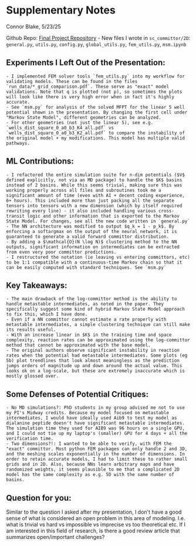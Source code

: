 # Supplementary Notes
Connor Blake, 5/23/25

Github Repo: [Final Project Repository](https://github.com/connorblake1/CHEM313/tree/master/final_project)
    - New files I wrote in `sc_committor/2D`: `general.py`, `utils.py`, `config.py`, `global_utils.py`, `fem_utils.py`, `msm.ipynb`

## Experiments I Left Out of the Presentation:
    - I implemented FEM solver tools `fem_utils.py` into my workflow for validating models. These can be found in the files `run_data/*_grid_comparison.pdf`. These serve as "exact" model validations. Note that q is plotted (not p), so sometimes the plots will look like there is very high error when in fact it's highly accurate.
    - See `msm.py` for analysis of the solved MFPT for the linear 5 well potential shown in the presentation. By changing the first cell under "Markov State Model", different geometries can be analyzed.
    - For other geometries (not just the linear 5), see e.g. `wells_dist_square_0_a0_b3_K4_all.pdf` vs `wells_dist_square_0_a0_b3_K2_all.pdf` to compare the instability of the original model + my modifications. This model has multiple valid pathways.

## ML Contributions:
    - I refactored the entire simulation suite for n-dim potentials ($V$ defined explicitly, not via an MD package) to handle the $K$ basins instead of 2 basins. While this seems trivial, making sure this was working properly across all files and subroutines took me a significant amount of time (even with AI + decent coding experience, 6+ hours). This included more than just packing all the separate tensors into tensors with a new dimension (which by itself required rewriting every line) - it also included handling various cross-transit logic and other information that is exported to the Markov State Model. For changes, see all the new code written in `general.py`
    - The NN architecture was modified to output $q_k = 1 - p_k$. By enforcing a softargmax on the output of the neural network, it is guaranteed to generate a valid forward committor distribution.
    - By adding a $\mathcal{O}(N \log N)$ clustering method to the NN outputs, significant information on intermediates can be extracted from even very poor committor predictions.
    - I restructured the notation (ie leaving vs entering committors, etc) to be 1:1 compatible with a continuous-time Markov chain so that it can be easily computed with standard techniques. See `msm.py`

## Key Takeaways:
    - The main drawback of the log-committor method is the ability to handle metastable intermediates, as noted in the paper. They specifically suggest some kind of hybrid Markov State Model approach to fix this, which I have done.
    - Even if a NN committor cannot estimate a rate properly with metastable intermediates, a simple clustering technique can still make its results useful.
    - With an increase linear in $K$ in the training time and space complexity, reaction rates can be approximated using the log-committor method that cannot be approximated with the base model.
    - The original authors observe significant instability in reaction rates when the potential had metastable intermediates. Some plots (eg 5b) plot trendlines that look almost meaningless as the prediction jumps orders of magnitude up and down around the actual value. This looks ok on a log-scale, but these are extremely inaccurate which is mostly glossed over.

## Some Defenses of Potential Critiques:
    - No MD simulations?: PhD students in my group advised me not to use my PI's Midway credits. Because my model focused on metastable intermediates, I would have ideally used Aib9 to test my model as dialanine peptide doesn't have significant metastable intermediates. The simulation time they used for AIB9 was 96 hours on a single GPU, and I could not tie up my laptop's (smaller) GPU for 4 days + all the verification time.
    - Two dimensions?!: I wanted to be able to verify, with FEM the "exact" committor. Most python FEM packages can only handle 2 and 3D, and the meshing scales exponentially in the number of dimensions. In order to retain accurate models, I had to limit these to rather small grids and in 2D. Also, because NNs learn arbitrary maps and have randomized weights, it seems plausible to me that a complicated 2D model has the same complexity as e.g. 5D with the same number of basins.

## Question for you:
Similar to the question I asked after my presentation, I don't have a good sense of what is considered an open problem in this area of modeling. I.e. what is trivial vs hard vs impossible vs imprecise vs too theoretical etc. If I am interested in this field of research, is there a good review article that summarizes open/important challenges?
